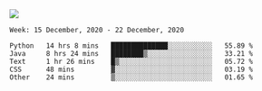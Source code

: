 <!--
**Mat2ja/Mat2ja** is a ✨ _special_ ✨ repository because its `README.md` (this file) appears on your GitHub profile.

Here are some ideas to get you started:

- 🔭 I’m currently working on ...
- 🌱 I’m currently learning ...
- 👯 I’m looking to collaborate on ...
- 🤔 I’m looking for help with ...
- 💬 Ask me about ...
- 📫 How to reach me: ...
- 😄 Pronouns: ...
- ⚡ Fun fact: ...
-->

<img src='https://media.giphy.com/media/xT9IgG50Fb7Mi0prBC/giphy.gif'>

<!--START_SECTION:waka-->
```text
Week: 15 December, 2020 - 22 December, 2020

Python   14 hrs 8 mins   ██████████████░░░░░░░░░░░   55.89 % 
Java     8 hrs 24 mins   ████████▒░░░░░░░░░░░░░░░░   33.21 % 
Text     1 hr 26 mins    █▒░░░░░░░░░░░░░░░░░░░░░░░   05.72 % 
CSS      48 mins         ▓░░░░░░░░░░░░░░░░░░░░░░░░   03.19 % 
Other    24 mins         ▒░░░░░░░░░░░░░░░░░░░░░░░░   01.65 % 
```
<!--END_SECTION:waka-->
